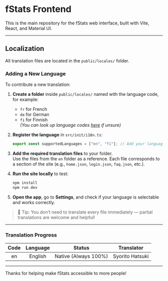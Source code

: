 # fStats Frontend

This is the main repository for the fStats web interface, built with Vite, React, and Material UI.

---

## Localization

All translation files are located in the `public/locales/` folder.

### Adding a New Language

To contribute a new translation:

1. **Create a folder** inside `public/locales/` named with the language code, for example:
    - `fr` for French
    - `de` for German
    - `fi` for Finnish  
      *(You can look up language codes [here](https://en.wikipedia.org/wiki/List_of_ISO_639-1_codes) if unsure)*

2. **Register the language** in `src/init/i18n.ts`:
    ```ts
    export const supportedLanguages = ["en", "fi"]; // Add your language code here
    ```

3. **Add the required translation files** to your folder.  
   Use the files from the `en` folder as a reference. Each file corresponds to a section of the site (e.g., `home.json`, `login.json`, `faq.json`, etc.).

4. **Run the site locally** to test:
    ```bash
    npm install
    npm run dev
    ```

5. **Open the app**, go to **Settings**, and check if your language is selectable and works correctly.

> 📝 Tip: You don’t need to translate every file immediately — partial translations are welcome and helpful!

---

### Translation Progress

| Code | Language |        Status        |   Translator    |
|:----:|:--------:|:--------------------:|:---------------:|
| en   | English  | Native (Always 100%) | Syorito Hatsuki |

---

Thanks for helping make fStats accessible to more people!
